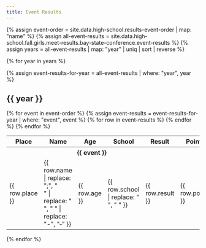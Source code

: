 ```yaml
---
title: Event Results
---
```


{% assign event-order = site.data.high-school.results-event-order | map: "name" %}
{% assign all-event-results = site.data.high-school.fall.girls.meet-results.bay-state-conference.event-results %}
{% assign years = all-event-results | map: "year" | uniq | sort | reverse %}

{% for year in years %}

{% assign event-results-for-year = all-event-results | where: "year", year %}

## {{ year }}

<table>
  <thead>
    <tr>
      <th>Place</th>
      <th>Name</th>
      <th>Age</th>
      <th>School</th>
      <th>Result</th>
      <th>Points</th>
    </tr>
  </thead>
  <tbody>
    {% for event in event-order %}
      {% assign event-results = event-results-for-year | where: "event", event %}
      <tr>
        <th colspan="5" style="text-align: center;">{{ event }}</th>
      </tr>
      {% for row in event-results %}
        <tr>
          <td>{{ row.place }}</td>
          <td>{{ row.name | replace: ";", "<br>" | replace: " ", "&nbsp;" | replace: "-", "&#8209;" }}</td>
          <td>{{ row.age }}</td>
          <td>{{ row.school | replace: " ", "&nbsp;" }}</td>
          <td>{{ row.result }}</td>
          <td>{{ row.points }}</td>
        </tr>
      {% endfor %}
    {% endfor %}
  </tbody>
</table>

{% endfor %}
